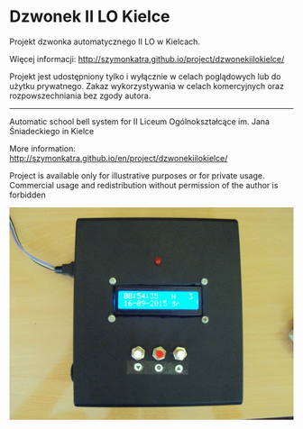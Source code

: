 # Dzwonek II LO Kielce

Projekt dzwonka automatycznego II LO w Kielcach.

Więcej informacji: http://szymonkatra.github.io/project/dzwonekiilokielce/

Projekt jest udostępniony tylko i wyłącznie w celach poglądowych lub do użytku prywatnego.
Zakaz wykorzystywania w celach komercyjnych oraz rozpowszechniania bez zgody autora.

--------------------------------------------

Automatic school bell system for II Liceum Ogólnokształcące im. Jana Śniadeckiego in Kielce

More information: http://szymonkatra.github.io/en/project/dzwonekiilokielce/

Project is available only for illustrative purposes or for private usage.
Commercial usage and redistribution without permission of the author is forbidden

![Photo](photos/photo_1.JPG)
